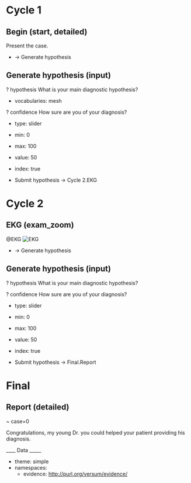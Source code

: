 Cycle 1
=======

Begin (start, detailed)
--------------------------

Present the case.

* -> Generate hypothesis

Generate hypothesis (input)
---------------------------

? hypothesis
  What is your main diagnostic hypothesis?
  * vocabularies: mesh

? confidence
  How sure are you of your diagnosis?
  * type: slider
  * min: 0
  * max: 100
  * value: 50
  * index: true

* Submit hypothesis -> Cycle 2.EKG

Cycle 2
=======

## EKG (exam_zoom)

@EKG
  ![EKG](template/ekg-template.svg)

* -> Generate hypothesis

## Generate hypothesis (input)

? hypothesis
  What is your main diagnostic hypothesis?

? confidence
  How sure are you of your diagnosis?
  * type: slider
  * min: 0
  * max: 100
  * value: 50
  * index: true

* Submit hypothesis -> Final.Report

Final
=====

Report (detailed)
-----------------
~ case=0

Congratulations, my young Dr. you could helped your patient providing his diagnosis.

____ Data _____
* theme: simple
* namespaces:
  * evidence: http://purl.org/versum/evidence/
